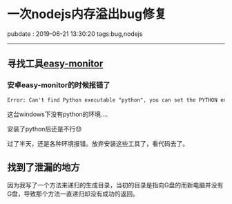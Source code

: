 # 一次nodejs内存溢出bug修复

pubdate : 2019-06-21 13:30:20
tags:bug,nodejs

-----------

## 寻找工具[easy-monitor](https://github.com/hyj1991/easy-monitor)

### 安卓easy-monitor的时候报错了

```txt
Error: Can't find Python executable "python", you can set the PYTHON env variable.
```
这台windows下没有python的环境....

安装了python后还是不行😓

过了半天，还是各种环境报错。放弃安装这些工具了，看代码去了。

## 找到了泄漏的地方

因为我写了一个方法来递归的生成目录，当初的目录是指向G盘的而新电脑并没有G盘，导致那个方法一直递归却没有成功的返回。